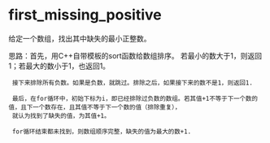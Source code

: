 # first_missing_positive

给定一个数组，找出其中缺失的最小正整数。

思路：首先，用C++自带模板<algorithm>的sort函数给数组排序。
     若最小的数大于1，则返回1；若最大的数小于1，也返回1。
     
     接下来排除所有负数。如果是负数，就跳过。排除之后，如果接下来的数不是1，则返回1.
     
     最后，在for循环中，初始下标为i，即已经排除过负数的数组。若其值+1不等于下一个数的值，且下一个数存在，且其值不等于下一个数的值（排除重复），
     就认为找到了缺失的值，为其值+1。
     
     for循环结束都未找到，则数组顺序完整，缺失的值为最大的数+1.
